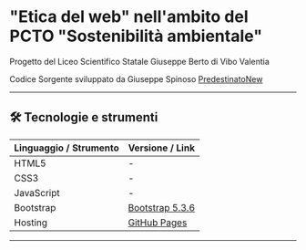 # "Etica del web" nell'ambito del PCTO "Sostenibilità ambientale"

Progetto del Liceo Scientifico Statale Giuseppe Berto di Vibo Valentia

Codice Sorgente sviluppato da Giuseppe Spinoso [PredestinatoNew](https://github.com/PredestinatoNew)

---

## 🛠️ Tecnologie e strumenti

| Linguaggio / Strumento | Versione / Link                                       |
|------------------------|-------------------------------------------------------|
| HTML5                  | -                                                     |
| CSS3                   | -                                                     |
| JavaScript             | -                                                     |
| Bootstrap              | [Bootstrap 5.3.6](https://getbootstrap.com/docs/5.3/) |
| Hosting                | [GitHub Pages](https://pages.github.com/)             |

---
